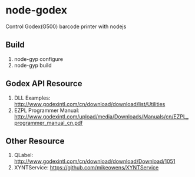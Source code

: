 node-godex
==========

Control Godex(G500) barcode printer with nodejs

## Build

1. node-gyp configure
2. node-gyp build

## Godex API Resource
1. DLL Examples: <http://www.godexintl.com/cn/download/download/list/Utilities>
2. EZPL Programmer Manual: <http://www.godexintl.com/upload/media/Downloads/Manuals/cn/EZPL_programmer_manual_cn.pdf>

## Other Resource
1. QLabel: <http://www.godexintl.com/cn/download/download/Download/1051>
2. XYNTService: <https://github.com/mikeowens/XYNTService>
